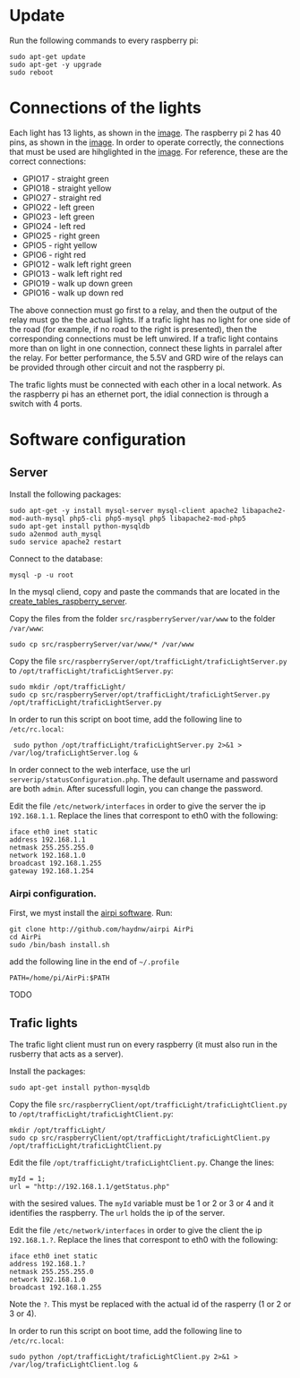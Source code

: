 # Update

Run the following commands to every raspberry pi:

    sudo apt-get update
    sudo apt-get -y upgrade
    sudo reboot

# Connections of the lights

Each light has 13 lights, as shown in the [image](lights.png).
The raspberry pi 2 has 40 pins, as shown in the [image](http://www.open-electronics.org/wp-content/uploads/2014/12/Raspberry-Pi-GPIO-Layout-Worksheet.png).
In order to operate correctly, the connections that must be used are hihglighted in the [image](schematic.png).
For reference, these are the correct connections:

* GPIO17 - straight green
* GPIO18 - straight yellow
* GPIO27 - straight red
* GPIO22 - left green
* GPIO23 - left green
* GPIO24 - left red
* GPIO25 - right green
* GPIO5 - right yellow
* GPIO6 - right red
* GPIO12 - walk left right green
* GPIO13 - walk left right red
* GPIO19 - walk up down green
* GPIO16 - walk up down red

The above connection must go first to a relay, and then the output of the relay must go the the actual lights.
If a trafic light has no light for one side of the road (for example, if no road to the right is presented), then the corresponding connections must be left unwired.
If a trafic light contains more than on light in one connection, connect these lights in parralel after the relay.
For better performance, the 5.5V and GRD wire of the relays can be provided through other circuit and not the raspberry pi.

The trafic lights must be connected with each other in a local network.
As the raspberry pi has an ethernet port, the idial connection is through a switch with 4 ports.


# Software configuration

## Server

Install the following packages:

    sudo apt-get -y install mysql-server mysql-client apache2 libapache2-mod-auth-mysql php5-cli php5-mysql php5 libapache2-mod-php5
    sudo apt-get install python-mysqldb
    sudo a2enmod auth_mysql
    sudo service apache2 restart

Connect to the database:

    mysql -p -u root

In the mysql cliend, copy and paste the commands that are located in the [create_tables_raspberry_server](create_tables_raspberry_server).

Copy the files from the folder `src/raspberryServer/var/www` to the folder `/var/www`:

    sudo cp src/raspberryServer/var/www/* /var/www

Copy the file `src/raspberryServer/opt/trafficLight/traficLightServer.py` to `/opt/trafficLight/traficLightServer.py`:

    sudo mkdir /opt/trafficLight/
    sudo cp src/raspberryServer/opt/trafficLight/traficLightServer.py /opt/trafficLight/traficLightServer.py

In order to run this script on boot time, add the following line to `/etc/rc.local`:

     sudo python /opt/trafficLight/traficLightServer.py 2>&1 > /var/log/traficLightServer.log &

In order connect to the web interface, use the url `serverip/statusConfiguration.php`. The default username and password are both `admin`. After sucessfull login, you can change the password.

Edit the file `/etc/network/interfaces` in order to give the server the ip `192.168.1.1`. Replace the lines that correspont to eth0 with the following:

    iface eth0 inet static
    address 192.168.1.1
    netmask 255.255.255.0
    network 192.168.1.0
    broadcast 192.168.1.255
    gateway 192.168.1.254

### Airpi configuration.

First, we myst install the [airpi software](https://github.com/haydnw/AirPi). Run:

    git clone http://github.com/haydnw/airpi AirPi
    cd AirPi
    sudo /bin/bash install.sh

add the following line in the end of `~/.profile`

    PATH=/home/pi/AirPi:$PATH

TODO

## Trafic lights

The trafic light client must run on every raspberry (it must also run in the rusberry that acts as a server).

Install the packages:

    sudo apt-get install python-mysqldb

Copy the file `src/raspberryClient/opt/trafficLight/traficLightClient.py` to `/opt/trafficLight/traficLightClient.py`:

    mkdir /opt/trafficLight/
    sudo cp src/raspberryClient/opt/trafficLight/traficLightClient.py /opt/trafficLight/traficLightClient.py

Edit the file `/opt/trafficLight/traficLightClient.py`. Change the lines:

    myId = 1;
    url = "http://192.168.1.1/getStatus.php"

with the sesired values. The `myId` variable must be 1 or 2 or 3 or 4 and it identifies the raspberry.
The `url` holds the ip of the server.

Edit the file `/etc/network/interfaces` in order to give the client the ip `192.168.1.?`. Replace the lines that correspont to eth0 with the following:

    iface eth0 inet static
    address 192.168.1.?
    netmask 255.255.255.0
    network 192.168.1.0
    broadcast 192.168.1.255

Note the `?`. This myst be replaced with the actual id of the rasperry (1 or 2 or 3 or 4).
    
In order to run this script on boot time, add the following line to `/etc/rc.local`:

    sudo python /opt/trafficLight/traficLightClient.py 2>&1 > /var/log/traficLightClient.log &
